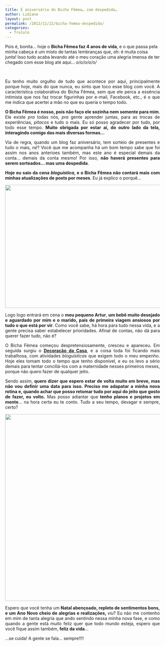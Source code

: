 ```yaml
---
title: É aniversário do Bicha Fêmea… com despedida…
author: Lidiane
layout: post
permalink: /2012/11/22/bicha-femea-despedida/
categories:
  - Trololó
---
```

Pois é, bonita… hoje o **Bicha Fêmea faz 4 anos de vida**, e o que passa pela minha cabeça é um misto de tantas lembranças que, oh: é muita coisa junta! Isso tudo acaba levando até o meu coração uma alegria imensa de ter chegado com esse blog até aqui… _o/o/o/o/o/_

&nbsp;

<p align="justify">
  Eu tenho muito orgulho de tudo que acontece por aqui, principalmente porque hoje, mais do que nunca, eu sinto que toco esse blog com você. A característica colaborativa do Bicha Fêmea, sem que ele perca a essência intimista que nos faz trocar figurinhas por e-mail, Facebook, etc., é o que me indica que acertei a mão no que eu queria o tempo todo.
</p>

<!--more-->

<p align="justify">
  <strong>O Bicha Fêmea é nosso, pois não faço ele sozinha nem somente para mim</strong>. Ele existe <em>pra</em> todas nós, <em>pra</em> gente aprender juntas, para as trocas de experiências, <em>pitacos</em> e tudo o mais. Eu só posso agradecer por tudo, por todo esse tempo. <strong>Muito obrigada por estar aí, do outro lado da tela, interagindo comigo das mais diversas formas…</strong>
</p>

<p align="justify">
  Via de regra, quando um blog faz aniversário, tem sorteio de presentes e tudo o mais, <em>né</em>? Você que me acompanha há um bom tempo sabe que foi assim nos anos anterioes também, mas este ano é especial demais da conta… demais da conta mesmo! Por isso, <strong>não haverá presentes para serem sorteados… mas uma despedida</strong>.
</p>

<p align="justify">
  <strong>Hoje eu saio da cena <em>bloguística</em>, e o Bicha Fêmea não contará mais com minhas atualizações de posts por meses</strong>. Eu já explico o porquê…
</p>

<p align="center">
  <a href="http://www.trololodemulher.com.br/?attachment_id=9336" rel="attachment wp-att-9336"><img class="alignnone size-full wp-image-9336" title="LIDIANE VASCONCELOS - BICHA FEMEA - 2" src="https://www.trololodemulher.com.br/2012/11/LIDIANE-VASCONCELOS-BICHA-FEMEA-2.jpg" alt="" width="600" height="400" /></a>
</p>

<p align="justify">
  Logo logo entrará em cena o <strong>meu pequeno Artur</strong>, <strong>um bebê muito desejado e aguardado por mim e o marido, pais de primeira viagem ansiosos por tudo o que está por vir</strong>. Como você sabe, há hora para tudo nessa vida, e a gente precisa saber estabelecer prioridades. Afinal de contas, não dá para querer fazer tudo, não é?
</p>

<p align="justify">
  O Bicha Fêmea começou despretensiosamente, cresceu e apareceu. Em seguida surgiu o <strong><a href="http://www.decoracaodacasa.com/" target="_blank" rel="noopener noreferrer">Decoração da Casa</a></strong>, e a coisa toda foi ficando mais trabalhosa, com atividades <em>bloguísticas</em> que exigem todo o meu empenho. Hoje eles tomam todo o tempo que tenho disponível, e eu os levo a sério demais para tentar conciliá-los com a maternidade nesses primeiros meses, porque não quero fazer de qualquer jeito.
</p>

<p align="justify">
  Sendo assim, <strong>quero dizer que espero estar de volta muito em breve, mas não vou definir uma data para isso. Preciso me adapatar a minha nova rotina e, quando achar que posso retomar tudo por aqui do jeito que gosto de fazer, eu volto.</strong> Mas posso adiantar que<strong> tenho planos e projetos em mente</strong>… na hora certa eu te conto. Tudo a seu tempo, devagar e sempre, certo?
</p>

<p align="center">
  <a href="http://www.trololodemulher.com.br/?attachment_id=9339" rel="attachment wp-att-9339"><img class="alignnone size-full wp-image-9339" title="LIDIANE VASCONCELOS - BICHA FEMEA" src="https://www.trololodemulher.com.br/2012/11/LIDIANE-VASCONCELOS-BICHA-FEMEA.jpg" alt="" width="600" height="607" /></a>
</p>

<p align="justify">
  Espero que você tenha um <strong>Natal abençoado, repleto de sentimentos bons, e um Ano Novo cheio de alegrias e realizações, </strong><em>viu</em>? Eu não me contenho em mim de tanta alegria que ando sentindo nessa minha nova fase, e como quando a gente está muito feliz quer que todo mundo esteja, espero que você fique assim também,<strong> feliz da vida</strong>…
</p>

<p align="justify">
  …se cuida! A gente se fala… sempre!!!!
</p>